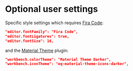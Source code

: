 # Optional user settings

Specific style settings which requires [Fira Code](https://github.com/tonsky/FiraCode):

```json
"editor.fontFamily": "Fira Code",
"editor.fontLigatures": true,
"editor.fontSize": 16,
```

and the [Material Theme](https://github.com/equinusocio/vsc-material-theme) plugin:

```json
"workbench.colorTheme": "Material Theme Darker",
"workbench.iconTheme": "eq-material-theme-icons-darker",
```
